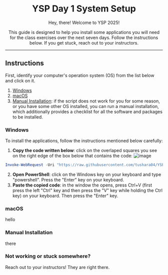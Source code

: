 <div align="center">
  <h1>YSP Day 1 System Setup</h1>
  <p>Hey, there! Welcome to YSP 2025!</p>
  <p>This guide is designed to help you install some applications you will need for the class exercises over the next seven days. Follow the instructions below. If you get stuck, reach out to your instructors.</p>
</div>

---
## Instructions
First, identify your computer's operation system (OS) from the list below and click on it.
1. [Windows](#windows)
2. [macOS](#macOS)
3. [Manual Installation](https://github.com/tushara04/YSP_Day1/blob/main/Manual-Installations.md): if the script does not work for you for some reason, or you have some other OS installed, you can run a manual installation, which additionally provides a checklist for all the software and packages to be installed.

### Windows
To install the applications, follow the instructions mentioned below carefully:
1. **Copy the code written below**: click on the overlaped squares you see on the right edge of the box below that contains the code: ![image](https://github.com/user-attachments/assets/ff4005bb-9c20-4ea5-8dde-8acf57a135d0)
```powershell
Invoke-WebRequest -Uri "https://raw.githubusercontent.com/tushara04/YSP_Day1/refs/heads/main/windows/script.bat" -OutFile "script.bat"; Start-Process "script.bat"
```
2. **Open PowerShell**: click on the Windows key on your keyboard and type "powershell". Press the "Enter" key on your keyboard.
3. **Paste the copied code**: in the window the opens, press Ctrl+V (first press the left "Ctrl" key and then press the "V" key while holding the Ctrl key) on your keyboard. Then press the "Enter" key.



### macOS
hello

### Manual Installation
there

### Not working or stuck somewhere?
Reach out to your instructors! They are right there. 
